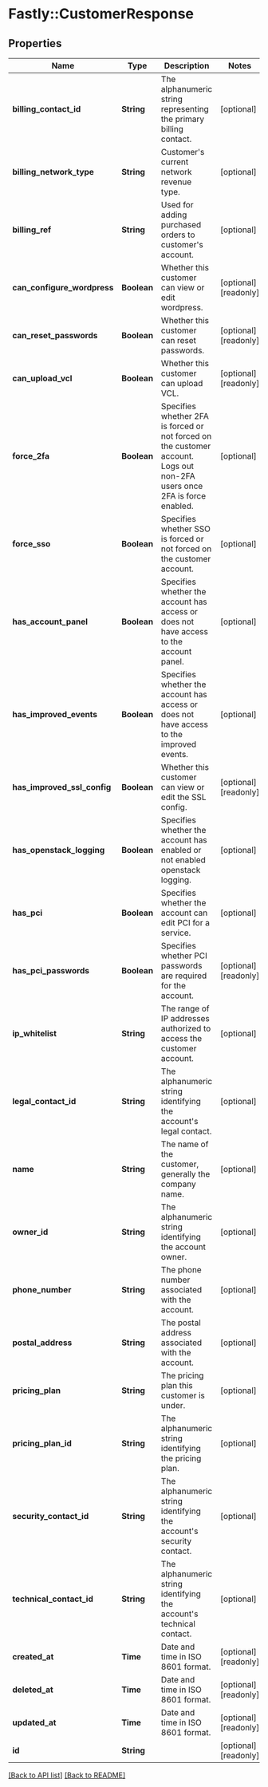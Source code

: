 # Fastly::CustomerResponse

## Properties

| Name | Type | Description | Notes |
| ---- | ---- | ----------- | ----- |
| **billing_contact_id** | **String** | The alphanumeric string representing the primary billing contact. | [optional] |
| **billing_network_type** | **String** | Customer&#39;s current network revenue type. | [optional] |
| **billing_ref** | **String** | Used for adding purchased orders to customer&#39;s account. | [optional] |
| **can_configure_wordpress** | **Boolean** | Whether this customer can view or edit wordpress. | [optional][readonly] |
| **can_reset_passwords** | **Boolean** | Whether this customer can reset passwords. | [optional][readonly] |
| **can_upload_vcl** | **Boolean** | Whether this customer can upload VCL. | [optional][readonly] |
| **force_2fa** | **Boolean** | Specifies whether 2FA is forced or not forced on the customer account. Logs out non-2FA users once 2FA is force enabled. | [optional] |
| **force_sso** | **Boolean** | Specifies whether SSO is forced or not forced on the customer account. | [optional] |
| **has_account_panel** | **Boolean** | Specifies whether the account has access or does not have access to the account panel. | [optional] |
| **has_improved_events** | **Boolean** | Specifies whether the account has access or does not have access to the improved events. | [optional] |
| **has_improved_ssl_config** | **Boolean** | Whether this customer can view or edit the SSL config. | [optional][readonly] |
| **has_openstack_logging** | **Boolean** | Specifies whether the account has enabled or not enabled openstack logging. | [optional] |
| **has_pci** | **Boolean** | Specifies whether the account can edit PCI for a service. | [optional] |
| **has_pci_passwords** | **Boolean** | Specifies whether PCI passwords are required for the account. | [optional][readonly] |
| **ip_whitelist** | **String** | The range of IP addresses authorized to access the customer account. | [optional] |
| **legal_contact_id** | **String** | The alphanumeric string identifying the account&#39;s legal contact. | [optional] |
| **name** | **String** | The name of the customer, generally the company name. | [optional] |
| **owner_id** | **String** | The alphanumeric string identifying the account owner. | [optional] |
| **phone_number** | **String** | The phone number associated with the account. | [optional] |
| **postal_address** | **String** | The postal address associated with the account. | [optional] |
| **pricing_plan** | **String** | The pricing plan this customer is under. | [optional] |
| **pricing_plan_id** | **String** | The alphanumeric string identifying the pricing plan. | [optional] |
| **security_contact_id** | **String** | The alphanumeric string identifying the account&#39;s security contact. | [optional] |
| **technical_contact_id** | **String** | The alphanumeric string identifying the account&#39;s technical contact. | [optional] |
| **created_at** | **Time** | Date and time in ISO 8601 format. | [optional][readonly] |
| **deleted_at** | **Time** | Date and time in ISO 8601 format. | [optional][readonly] |
| **updated_at** | **Time** | Date and time in ISO 8601 format. | [optional][readonly] |
| **id** | **String** |  | [optional][readonly] |

[[Back to API list]](../../README.md#endpoints) [[Back to README]](../../README.md)

